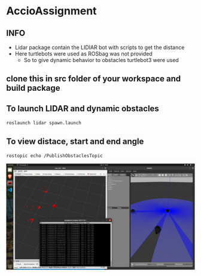 # AccioAssignment
## INFO
- Lidar package contain the LIDIAR bot with scripts to get the distance
- Here turtlebots were used as ROSbag was not provided 
    - So to give dynamic behavior to obstacles turtlebot3 were used
## clone this in src folder of your workspace and build package

## To launch LIDAR and dynamic obstacles
```
roslaunch lidar spawn.launch
```
## To view distace, start and end angle
```
rostopic echo /PublishObstaclesTopic 
```

<img src="./img.png" width=800/>